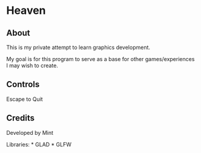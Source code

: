 # Heaven

## About
This is my private attempt to learn graphics development. 

My goal is for this program to serve as a base for other games/experiences I may wish to create.

## Controls
Escape to Quit

## Credits
Developed by Mint

Libraries:
    * GLAD
    * GLFW
